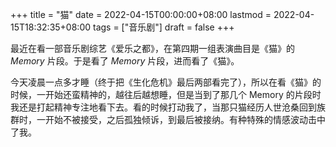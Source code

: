 +++
title = "猫"
date = 2022-04-15T00:00:00+08:00
lastmod = 2022-04-15T18:32:35+08:00
tags = ["音乐剧"]
draft = false
+++

最近在看一部音乐剧综艺《爱乐之都》，在第四期一组表演曲目是《猫》的 _Memory_ 片段。于是看了 _Memory_ 片段，进而看了《猫》。

今天凌晨一点多才睡（终于把《生化危机》最后两部看完了），所以在看《猫》的时候，一开始还蛮精神的，越往后越想睡，但是当到了那几个 Memory 的片段时我还是打起精神专注地看下去。看的时候打动我了，当那只猫经历人世沧桑回到族群时，一开始不被接受，之后孤独倾诉，到最后被接纳。有种特殊的情感波动击中了我。
